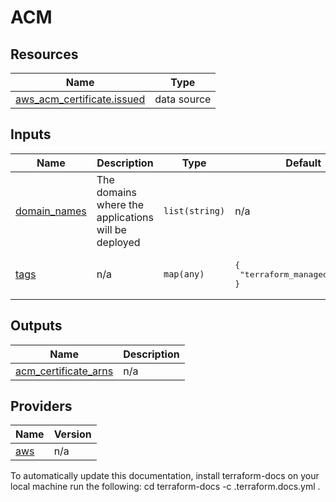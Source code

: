 <!-- BEGIN_TF_DOCS -->
# ACM 

<Add description here>



## Resources

| Name | Type |
|------|------|
| [aws_acm_certificate.issued](https://registry.terraform.io/providers/hashicorp/aws/latest/docs/data-sources/acm_certificate) | data source |
## Inputs

| Name | Description | Type | Default | Required |
|------|-------------|------|---------|:--------:|
| <a name="input_domain_names"></a> [domain\_names](#input\_domain\_names) | The domains where the applications will be deployed | `list(string)` | n/a | yes |
| <a name="input_tags"></a> [tags](#input\_tags) | n/a | `map(any)` | <pre>{<br>  "terraform_managed": "true"<br>}</pre> | no |
## Outputs

| Name | Description |
|------|-------------|
| <a name="output_acm_certificate_arns"></a> [acm\_certificate\_arns](#output\_acm\_certificate\_arns) | n/a |
## Providers

| Name | Version |
|------|---------|
| <a name="provider_aws"></a> [aws](#provider\_aws) | n/a |


To automatically update this documentation, install terraform-docs on your local machine run the following: 
    cd <directory of README location to update>
    terraform-docs -c .terraform.docs.yml . 
<!-- END_TF_DOCS -->    